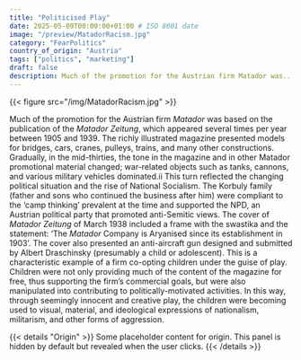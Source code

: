 ```yaml
---
title: "Politicised Play"
date: 2025-05-09T00:00:00+01:00 # ISO 8601 date
image: "/preview/MatadorRacism.jpg"
category: "FearPolitics"
country_of_origin: "Austria"
tags: ["politics", "marketing"]
draft: false
description: Much of the promotion for the Austrian firm Matador was...
---
```


{{< figure src="/img/MatadorRacism.jpg" >}}

Much of the promotion for the Austrian firm *Matador* was based on the publication of the *Matador Zeitung*, which appeared several times per year between 1905 and 1939. The richly illustrated magazine presented models for bridges, cars, cranes, pulleys, trains, and many other constructions. Gradually, in the mid-thirties, the tone in the magazine and in other Matador promotional material changed; war-related objects such as tanks, cannons, and various military vehicles dominated.ii This turn reflected the changing political situation and the rise of National Socialism. The Korbuly family (father and sons who continued the business after him) were compliant to the ‘camp thinking’ prevalent at the time and supported the NPD, an Austrian political party that promoted anti-Semitic views. The cover of *Matador Zeitung* of March 1938 included a frame with the swastika and the statement: ‘The *Matador* Company is Aryanised since its establishment in 1903’. The cover also presented an anti-aircraft gun designed and submitted by Albert Draschinsky (presumably a child or adolescent). This is a characteristic example of a firm co-opting children under the guise of play. Children were not only providing much of the content of the magazine for free, thus supporting the firm’s commercial goals, but were also manipulated into contributing to politically-motivated activities. In this way, through seemingly innocent and creative play, the children were becoming used to visual, material, and ideological expressions of nationalism, militarism, and other forms of aggression.


{{< details "Origin" >}}
Some placeholder content for origin. This panel is hidden by default but revealed when the user clicks.
{{< /details >}}

